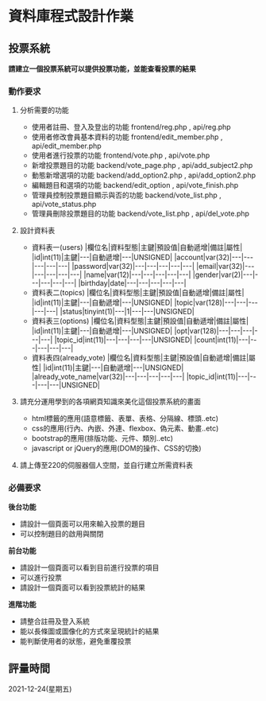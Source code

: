 # 資料庫程式設計作業

## 投票系統
**請建立一個投票系統可以提供投票功能，並能查看投票的結果**

### 動作要求
1. 分析需要的功能
    * 使用者註冊、登入及登出的功能 frontend/reg.php , api/reg.php
    * 使用者修改會員基本資料的功能 frontend/edit_member.php , api/edit_member.php
    * 使用者進行投票的功能  frontend/vote.php , api/vote.php
    * 新增投票題目的功能 backend/vote_page.php , api/add_subject2.php
    * 動態新增選項的功能 backend/add_option2.php , api/add_option2.php
    * 編輯題目和選項的功能 backend/edit_option , api/vote_finish.php
    * 管理員控制投票題目顯示與否的功能 backend/vote_list.php , api/vote_status.php
    * 管理員刪除投票題目的功能 backend/vote_list.php , api/del_vote.php

2. 設計資料表
    * 資料表一(users)
        |欄位名|資料型態|主鍵|預設值|自動遞增|備註|屬性|
        |id|int(11)|主鍵|---|自動遞增|---|UNSIGNED|
        |account|var(32)|---|---|---|---|---|
        |password|var(32)|---|---|---|---|---|
        |email|var(32)|---|---|---|---|---|
        |name|var(12)|---|---|---|---|---|
        |gender|var(2)|---|---|---|---|---|
        |birthday|date|---|---|---|---|---|
    * 資料表二(topics)
        |欄位名|資料型態|主鍵|預設值|自動遞增|備註|屬性|
        |id|int(11)|主鍵|---|自動遞增|---|UNSIGNED|
        |topic|var(128)|---|---|---|---|---|
        |status|tinyint(1)|---|1|---|---|UNSIGNED|
    * 資料表三(options)
        |欄位名|資料型態|主鍵|預設值|自動遞增|備註|屬性|
        |id|int(11)|主鍵|---|自動遞增|---|UNSIGNED|
        |opt|var(128)|---|---|---|---|---|
        |topic_id|int(11)|---|---|---|---|UNSIGNED|
        |count|int(11)|---|---|---|---|---|
    * 資料表四(already_vote)
        |欄位名|資料型態|主鍵|預設值|自動遞增|備註|屬性|
        |id|int(11)|主鍵|---|自動遞增|---|UNSIGNED|
        |already_vote_name|var(32)|---|---|---|---|---|
        |topic_id|int(11)|---|---|---|---|UNSIGNED|

    
3. 請充分運用學到的各項網頁知識來美化這個投票系統的畫面
    * html標籤的應用(語意標籤、表單、表格、分隔線、標頭..etc)
    * css的應用(行內、內嵌、外連、flexbox、偽元素、動畫..etc)
    * bootstrap的應用(排版功能、元件、類別..etc)
    * javascript or jQuery的應用(DOM的操作、CSS的切換)

4. 請上傳至220的伺服器個人空間，並自行建立所需資料表


### 必備要求
**後台功能**
* 請設計一個頁面可以用來輸入投票的題目
* 可以控制題目的啟用與關閉

**前台功能**
* 請設計一個頁面可以看到目前進行投票的項目
* 可以進行投票
* 請設計一個頁面可以看到投票統計的結果

**進階功能**
* 請整合註冊及登入系統
* 能以長條圖或圖像化的方式來呈現統計的結果
* 能判斷使用者的狀態，避免重覆投票

## 評量時間
2021-12-24(星期五)